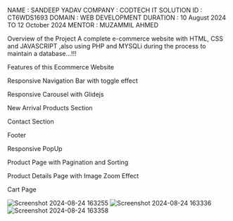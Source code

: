 NAME : SANDEEP YADAV COMPANY : CODTECH IT SOLUTION ID : CT6WDS1693 DOMAIN : WEB DEVELOPMENT DURATION : 10 August 2024 TO 12 October 2024 MENTOR : MUZAMMIL AHMED

Overview of the Project A complete e-commerce website with HTML, CSS and JAVASCRIPT ,also using PHP and MYSQLi during the process to maintain a database...!!!

Features of this Ecommerce Website

Responsive Navigation Bar with toggle effect

Responsive Carousel with Glidejs

New Arrival Products Section

Contact Section

Footer

Responsive PopUp

Product Page with Pagination and Sorting

Product Details Page with Image Zoom Effect

Cart Page


![Screenshot 2024-08-24 163255](https://github.com/user-attachments/assets/68d53bcd-18a3-44d9-8221-2d59cb513c61)
![Screenshot 2024-08-24 163336](https://github.com/user-attachments/assets/9d0c9e61-fb39-4860-b393-be4ee5df6ed9)
![Screenshot 2024-08-24 163358](https://github.com/user-attachments/assets/c37be365-a84f-43af-973a-cc6969fc5875)
